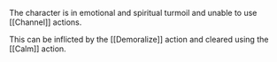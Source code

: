 The character is in emotional and spiritual turmoil and unable to use [[Channel]] actions.

This can be inflicted by the [[Demoralize]] action and cleared using the [[Calm]] action.
